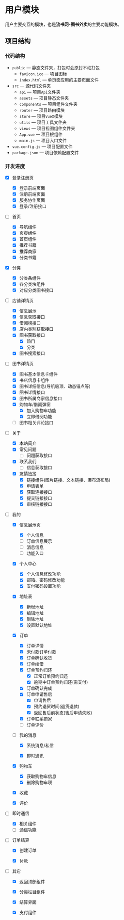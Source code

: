 # 用户模块

用户主要交互的模块，也是**流书网-图书外卖**的主要功能模块。

## 项目结构

### 代码结构

- `public` — 静态文件夹，打包时会原封不动打包
  - `favicon.ico` — 项目图标
  - `index.html` — 单页面应用的主要页面文件
- `src` — 源代码文件夹
  - `api` — 项目`Api`文件夹
  - `assets` — 项目静态文件夹
  - `components` — 项目组件文件夹
  - `router` — 项目路由模块
  - `store` — 项目`VueX`模块
  - `utils` — 项目工具文件夹
  - `views` — 项目视图组件文件夹
  - `App.vue` — 项目根组件
  - `main.js` — 项目入口文件
- `vue.config.js` — 项目配置文件
- `package.json` — 项目依赖配置文件

### 开发进度

- [x] 登录注册页
  - [x] 登录前端页面
  - [x] 注册前端页面
  - [x] 服务协作页面
  - [x] 登录/注册接口
  
- [ ] 首页
  - [x] 导航组件
  - [x] 页脚组件
  - [x] 首页组件
  - [x] 推荐书籍
  - [x] 推荐商家
  - [x] 分类书籍
  
- [x] 分类
  - [x] 分类条组件
  - [x] 各分类块组件
  - [x] 对应分类图书接口
  
- [ ] 店铺详情页
  - [x] 信息展示
  - [x] 信息获取接口
  - [x] 借阅榜接口
  - [x] 店内类别获取接口
  - [x] 图书获取接口
    - [x] 热门
    - [x] 分类
  - [x] 图书搜索接口
  
- [ ] 图书详情页

  - [x] 图书基本信息卡组件
  - [x] 书店信息卡组件
  - [x] 图书详细信息(导航吸顶、动态锚点等)
  - [x] 图书详情接口
  - [x] 图书所属商家信息接口
  - [x] 购物车/借阅弹窗
    - [x] 加入购物车功能
    - [x] 立即借阅功能
  - [ ] 图书相关评论接口
  
- [ ] 关于

  - [x] 本站简介
  - [x] 常见问题
    - [ ] 问题获取接口
  - [x] 联系我们
    - [ ] 信息获取接口
  - [x] 友情链接
    - [x] 链接组件(图片链接、文本链接、瀑布流布局)
    - [x] 申请表单
    - [x] 获取连接接口
    - [x] 提交链接接口
    - [x] 审核链接接口
  
- [ ] 我的

  - [x] 信息展示页
    - [x] 个人信息
    - [ ] 订单信息展示
    - [ ] 消息信息
    - [ ] 功能入口
  - [x] 个人中心
    - [x] 个人信息修改功能
    - [x] 邮箱、密码修改功能
    - [x] 支付密码设置功能
  - [x] 地址表
    - [x] 新增地址
    - [x] 编辑地址
    - [x] 删除地址
    - [x] 设置默认地址
  - [x] 订单
    - [x] 订单详情
    - [x] 未付款订单付款
    - [x] 订单确认收货
    - [x] 订单续借
    - [x] 订单预约归还
      - [x] 正常订单预约归还
      - [x] 逾期中订单预约归还(需支付)
    - [x] 订单确认完成
    - [x] 订单申请售后
      - [x] 申请售后
      - [x] 预约退货时间(退货退款)
      - [x] 返回售后前状态(售后申请失败)
    - [x] 订单联系商家
    - [ ] 订单评价
  - [ ] 我的消息
  
    - [x] 系统消息/私信
  
    - [x] 即时通讯
  - [x] 购物车
    - [x] 获取购物车信息
    - [x] 删除购物车项
  - [x] 收藏
  - [x] 评价
  
- [ ] 即时通信

  - [x] 相关组件
  - [ ] 通信功能

- [ ] 订单结算

  - [x] 创建订单
  
  - [x] 付款
  
- [ ] 其它
  - [x] 返回顶部组件
  - [x] 分类栏目组件
  - [x] 结算界面
  - [x] 支付组件
  
  

